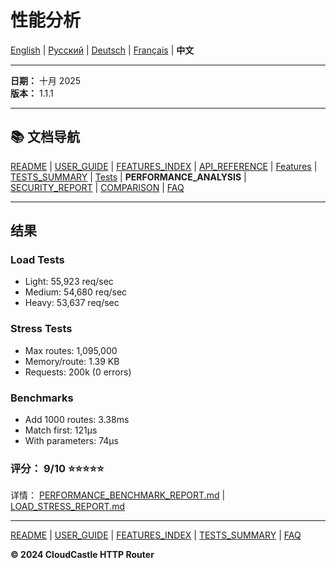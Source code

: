 # 性能分析

[English](../en/PERFORMANCE_ANALYSIS.md) | [Русский](../ru/PERFORMANCE_ANALYSIS.md) | [Deutsch](../de/PERFORMANCE_ANALYSIS.md) | [Français](../fr/PERFORMANCE_ANALYSIS.md) | **中文**

---



**日期：** 十月 2025  
**版本：** 1.1.1

---

## 📚 文档导航

[README](../../README.md) | [USER_GUIDE](USER_GUIDE.md) | [FEATURES_INDEX](FEATURES_INDEX.md) | [API_REFERENCE](API_REFERENCE.md) | [Features](features/) | [TESTS_SUMMARY](TESTS_SUMMARY.md) | [Tests](tests/) | **PERFORMANCE_ANALYSIS** | [SECURITY_REPORT](SECURITY_REPORT.md) | [COMPARISON](COMPARISON.md) | [FAQ](FAQ.md)

---

## 结果

### Load Tests
- Light: 55,923 req/sec
- Medium: 54,680 req/sec  
- Heavy: 53,637 req/sec

### Stress Tests
- Max routes: 1,095,000
- Memory/route: 1.39 KB
- Requests: 200k (0 errors)

### Benchmarks
- Add 1000 routes: 3.38ms
- Match first: 121μs
- With parameters: 74μs

### 评分： 9/10 ⭐⭐⭐⭐⭐

详情： [PERFORMANCE_BENCHMARK_REPORT.md](tests/PERFORMANCE_BENCHMARK_REPORT.md) | [LOAD_STRESS_REPORT.md](tests/LOAD_STRESS_REPORT.md)

---

[README](../../README.md) | [USER_GUIDE](USER_GUIDE.md) | [FEATURES_INDEX](FEATURES_INDEX.md) | [TESTS_SUMMARY](TESTS_SUMMARY.md) | [FAQ](FAQ.md)

**© 2024 CloudCastle HTTP Router**
